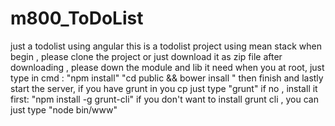 # m800_ToDoList
just a todolist using angular
this is a todolist project using mean stack
when begin , please clone the project or just download it as zip file 
after downloading , please down the module and lib it need
when you at root, just type in cmd :
"npm install"
"cd public && bower insall "
then finish  and lastly start the server,
if you have grunt in you cp just type "grunt"
if no , install it first:
"npm install -g grunt-cli"
if you don't want to install grunt cli , you can just type
"node bin/www"
